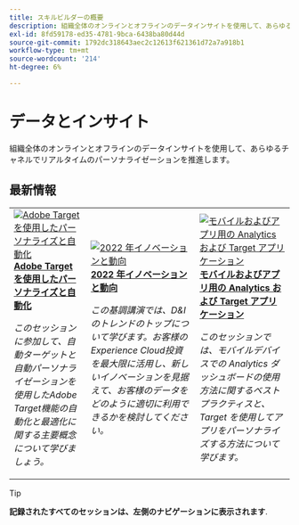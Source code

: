 ```yaml
---
title: スキルビルダーの概要
description: 組織全体のオンラインとオフラインのデータインサイトを使用して、あらゆるチャネルでリアルタイムのパーソナライゼーションを推進します。
exl-id: 8fd59178-ed35-4781-9bca-6438ba80d44d
source-git-commit: 1792dc318643aec2c12613f621361d72a7a918b1
workflow-type: tm+mt
source-wordcount: '214'
ht-degree: 6%

---
```


# データとインサイト

組織全体のオンラインとオフラインのデータインサイトを使用して、あらゆるチャネルでリアルタイムのパーソナライゼーションを推進します。

## 最新情報

<table>
<tr>
  <td>
    <a href="https://experienceleague.adobe.com/docs/events/skill-builder-recordings/data-and-insights/2022/personalize.html">
      <img alt="Adobe Target を使用したパーソナライズと自動化" src="https://video.tv.adobe.com/v/343821?format=jpeg" />
    </a>
     <div>
      <a href="https://experienceleague.adobe.com/docs/events/skill-builder-recordings/data-and-insights/2022/personalize.html">
        <strong>Adobe Target を使用したパーソナライズと自動化</strong>
      </a>
    </div>
    <p>
    <em>このセッションに参加して、自動ターゲットと自動パーソナライゼーションを使用したAdobe Target機能の自動化と最適化に関する主要概念について学びましょう。</em>
    <p>
  </td>
  <td>
    <a href="https://experienceleague.adobe.com/docs/events/skill-builder-recordings/data-and-insights/2022/innovations.html">
      <img alt="2022 年イノベーションと動向" src="https://video.tv.adobe.com/v/343818?format=jpeg" />
    </a>
     <div>
      <a href="https://experienceleague.adobe.com/docs/events/skill-builder-recordings/data-and-insights/2022/innovations.html">
        <strong>2022 年イノベーションと動向</strong>
      </a>
    </div>
    <p>
    <em>この基調講演では、D&amp;I のトレンドのトップについて学びます。お客様のExperience Cloud投資を最大限に活用し、新しいイノベーションを見据えて、お客様のデータをどのように適切に利用できるかを検討してください。</em>
    <p>
  </td>  
  <td>
    <a href="https://experienceleague.adobe.com/docs/events/skill-builder-recordings/data-and-insights/2022/mobile-and-apps.html">
      <img alt="モバイルおよびアプリ用の Analytics および Target アプリケーション" src="https://video.tv.adobe.com/v/343819?format=jpeg" />
    </a>
     <div>
      <a href="https://experienceleague.adobe.com/docs/events/skill-builder-recordings/data-and-insights/2022/mobile-and-apps.html">
        <strong>モバイルおよびアプリ用の Analytics および Target アプリケーション</strong>
      </a>
    </div>
    <p>
    <em>このセッションでは、モバイルデバイスでの Analytics ダッシュボードの使用方法に関するベストプラクティスと、Target を使用してアプリをパーソナライズする方法について学びます。</em>
    <p>
  </td>
</tr>
</table>

>[!TIP]
>
>**記録されたすべてのセッションは、左側のナビゲーションに表示されます**.
